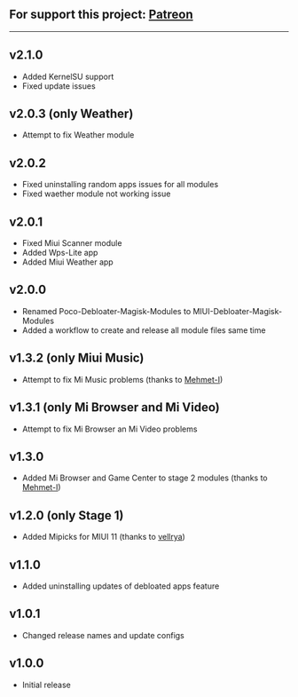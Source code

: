 ## For support this project: [Patreon](https://avalibeyaz.com/patreon)  
----------------------  
## v2.1.0  
- Added KernelSU support  
- Fixed update issues
  
## v2.0.3 (only Weather)  
- Attempt to fix Weather module  
  
## v2.0.2  
- Fixed uninstalling random apps issues for all modules  
- Fixed waether module not working issue  
  
## v2.0.1  
- Fixed Miui Scanner module  
- Added Wps-Lite app  
- Added Miui Weather app  
  
## v2.0.0  
- Renamed Poco-Debloater-Magisk-Modules to MIUI-Debloater-Magisk-Modules  
- Added a workflow to create and release all module files same time  
  
## v1.3.2 (only Miui Music)   
- Attempt to fix Mi Music problems (thanks to [Mehmet-I](https://github.com/Mehmet-I))  
  
## v1.3.1 (only Mi Browser and Mi Video)  
- Attempt to fix Mi Browser an Mi Video problems  
  
## v1.3.0  
- Added Mi Browser and Game Center to stage 2 modules (thanks to [Mehmet-I](https://github.com/Mehmet-I))  
  
## v1.2.0 (only Stage 1)
- Added Mipicks for MIUI 11 (thanks to [vellrya](https://github.com/vellrya))  
  
## v1.1.0  
- Added uninstalling updates of debloated apps feature  
  
## v1.0.1  
- Changed release names and update configs  
  
## v1.0.0  
- Initial release
